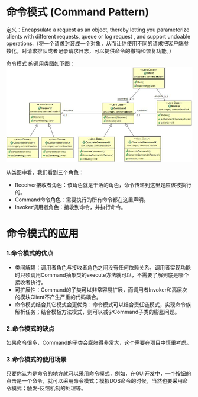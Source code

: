 # 命令模式 (Command Pattern) 
定义：Encapsulate a request as an object, thereby letting you parameterize clients with different requests, queue or log request , and support undoable operations.（将一个请求封装成一个对象，从而让你使用不同的请求把客户端参数化，对请求排队或者记录请求日志，可以提供命令的撤销和恢复功能。）    


命令模式 的通用类图如下图：  
![Alt text](command.jpg "命令模式 类图")

从类图中看，我们看到三个角色：

- Receiver接收者角色：该角色就是干活的角色，命令传递到这里是应该被执行的。
- Command命令角色：需要执行的所有命令都在这里声明。
- Invoker调用者角色：接收到命令，并执行命令。


# 命令模式的应用
### 1.命令模式的优点
 * 类间解耦：调用者角色与接收者角色之间没有任何依赖关系，调用者实现功能时只须调用Command抽象类的execute方法就可以，不需要了解到底是哪个接收者执行。
 * 可扩展性：Command的子类可以非常容易扩展，而调用者Invoker和高层次的模块Client不产生严重的代码耦合。
 * 命令模式结合其它模式会更优秀：命令模式可以结合责任链模式，实现命令族解析任务；结合模板方法模式，则可以减少Command子类的膨胀问题。  


### 2.命令模式的缺点 
如果命令很多，Command的子类会膨胀得非常大，这个需要在项目中慎重考虑。  


### 3.命令模式的使用场景
只要你认为是命令的地方就可以采用命令模式，例如，在GUI开发中，一个按钮的点击是一个命令，就可以采用命令模式；模拟DOS命令的时候，当然也要采用命令模式；触发-反馈机制的处理等。